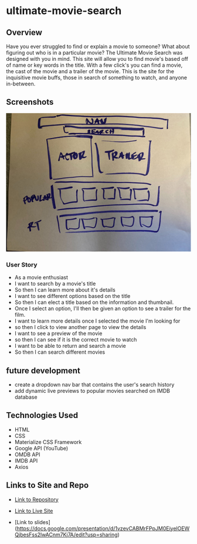 # ultimate-movie-search

## Overview

Have you ever struggled to find or explain a movie to someone?  What about figuring out who is in a particular movie?  The Ultimate Movie Search was designed with you in mind.  This site will allow you to find movie's based off of name or key words in the title.  With a few click's you can find a movie, the cast of the movie and a trailer of the movie.  This is the site for the inquisitive movie buffs, those in search of something to watch, and anyone in-between. 

## Screenshots 

![Initial Mock up](/assets/images/ums-mockup.jpg)

### User Story

* As a movie enthusiast
* I want to search by a movie's title
* So then I can learn more about it's details
* I want to see different options based on the title
* So then I can elect a title based on the information and thumbnail.
* Once I select an option, I'll then be given an option to see a trailer for the film.
* I want to learn more details once I selected the movie I'm looking for
* so then I click to view another page to view the details
* I want to see a preview of the movie
* so then I can see if it is the correct movie to watch
* I want to be able to return and search a movie
* So then I can search different movies

## future development

* create a dropdown nav bar that contains the user's search history
* add dynamic live previews to popular movies searched on IMDB database

## Technologies Used

* HTML
* CSS
* Materialize CSS Framework
* Google API (YouTube)
* OMDB API
* IMDB API
* Axios

## Links to Site and Repo

* [Link to Repository](https://github.com/TeamJeanGrey/ultimate-movie-search)

* [Link to Live Site](https://teamjeangrey.github.io/ultimate-movie-search/)

* [Link to slides] (https://docs.google.com/presentation/d/1vzevCABMrFPpJM0EiyelOEWQjbesFss2lwACnm7Kj7A/edit?usp=sharing)
